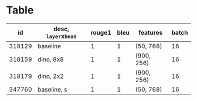 # Table
| id     | desc, `layer`x`head` | rouge1 | bleu | features   | batch |
|--------|----------------------|--------|------|------------|-------|
| 318129 | baseline             | 1      | 1    | (50, 768)  | 16    |
| 318159 | dino, 8x8            | 1      | 1    | (900, 256) | 16    |
| 318179 | dino, 2x2            | 1      | 1    | (900, 256) | 16    |
| 347760 | baseline, s          | 1      | 1    | (50, 768)  | 16    |